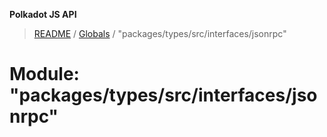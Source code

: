 **Polkadot JS API**

> [README](../README.md) / [Globals](../globals.md) / "packages/types/src/interfaces/jsonrpc"

# Module: "packages/types/src/interfaces/jsonrpc"
